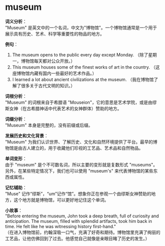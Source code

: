 # museum

**词义分析**：  
"Museum" 是英文中的一个名词，中文为"博物馆"。一个博物馆通常是一个用于展示具有历史、艺术、科学等重要性的物品的地方。

  

**例句**：

  

1.  The museum opens to the public every day except Monday. （除了星期一，博物馆每天都对公众开放。）
2.  This museum houses some of the finest works of art in the country. （这座博物馆内藏有国内一些最好的艺术作品。）
3.  I learned a lot about ancient civilizations at the museum. （我在博物馆了解了很多关于古代文明的知识。）

  

**词根分析**：  
"Museum" 的词根来自于希腊语 "Mouseion"，它的意思是艺术学院，或是由缪斯女神（在古希腊神话中代表艺术的女神群体）赞助的地方。

  

**词缀分析**：  
"Museum" 本身是完整的，没有前缀或后缀。

  

**发展历史和文化背景**：  
"Museum" 为我们认识世界、了解历史、文化和自然环境提供了平台。最早的博物馆是由古人建立的，用于收藏他们珍视的工艺品、艺术品和自然物品。

  

**单词变形**：  
由于 "museum" 是个不可数名词，所以主要的变形就是复数形式 "museums"。另外，在某些特定情况下，我们也可以使用 "museum's" 来代表博物馆的某些东西或属性。

  

**记忆辅助**：  
"Muse" 记作“缪斯”，“um”记作“馆”。想象你正在参观一个由缪斯女神赞助的地方，这个地方就是博物馆，可以更好地记住这个单词。

  

**小故事**：  
"Before entering the museum, John took a deep breath, full of curiosity and anticipation. The museum, filled with splendid artifacts, took him back in time. He felt like he was witnessing history first-hand."  
（在进入博物馆前，约翰深吸一口气，充满了好奇和期待。博物馆里充满了绚丽的工艺品，让他仿佛回到了过去。他感觉自己就像是亲眼目睹了历史的发生。）
